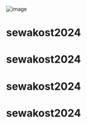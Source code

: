 ![image](https://github.com/user-attachments/assets/2de4f2c1-34c5-4d54-978c-a6455d059cb5)
# sewakost2024
# sewakost2024
# sewakost2024
# sewakost2024
